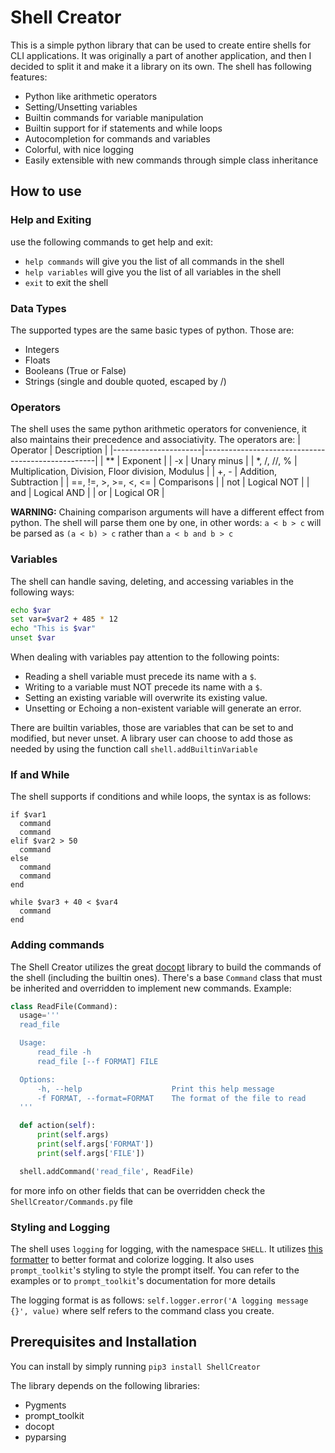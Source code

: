 # Shell Creator
This is a simple python library that can be used to create entire shells for CLI applications. It was originally a part of another application, and then I decided to split it and make it a library on its own. The shell has following features:
- Python like arithmetic operators
- Setting/Unsetting variables
- Builtin commands for variable manipulation
- Builtin support for if statements and while loops
- Autocompletion for commands and variables
- Colorful, with nice logging
- Easily extensible with new commands through simple class inheritance

## How to use
### Help and Exiting
use the following commands to get help and exit:
- `help commands` will give you the list of all commands in the shell
- `help variables` will give you the list of all variables in the shell
- `exit` to exit the shell

### Data Types
The supported types are the same basic types of python. Those are:
- Integers
- Floats
- Booleans (True or False)
- Strings (single and double quoted, escaped by /)

### Operators
The shell uses the same python arithmetic operators for convenience, it also maintains their precedence and associativity. The operators are:
| Operator             | Description                                       |
|----------------------|---------------------------------------------------|
| **                   | Exponent                                          |
| -x                   | Unary minus                                       |
| *, /, //, %          | Multiplication, Division, Floor division, Modulus |
| +, -                 | Addition, Subtraction                             |
| ==, !=, >, >=, <, <= | Comparisons                                       |
| not                  | Logical NOT                                       |
| and                  | Logical AND                                       |
| or                   | Logical OR                                        |

**WARNING:** Chaining comparison arguments will have a different effect from python. The shell will parse them one by one, in other words: `a < b > c` will be parsed as `(a < b) > c` rather than `a < b and b > c`

### Variables
The shell can handle saving, deleting, and accessing variables in the following ways:

```bash
echo $var
set var=$var2 + 485 * 12
echo "This is $var"
unset $var
```
When dealing with variables pay attention to the following points:
- Reading a shell variable must precede its name with a `$`.
- Writing to a variable must NOT precede its name with a `$`.
- Setting an existing variable will overwrite its existing value.
- Unsetting or Echoing a non-existent variable will generate an error.

There are builtin variables, those are variables that can be set to and modified, but never unset. A library user can choose to add those as needed by using the function call `shell.addBuiltinVariable`

### If and While
The shell supports if conditions and while loops, the syntax is as follows:
```
if $var1
  command
  command
elif $var2 > 50
  command
else
  command
  command
end

while $var3 + 40 < $var4
  command
end
```

### Adding commands
The Shell Creator utilizes the great [docopt](http://docopt.org/) library to build the commands of the shell (including the builtin ones). There's a base `Command` class that must be inherited and overridden to implement new commands. Example:
```python
class ReadFile(Command):
  usage='''
  read_file

  Usage:
      read_file -h
      read_file [--f FORMAT] FILE

  Options:
      -h, --help                    Print this help message
      -f FORMAT, --format=FORMAT    The format of the file to read
  '''

  def action(self):
      print(self.args)
      print(self.args['FORMAT'])
      print(self.args['FILE'])

  shell.addCommand('read_file', ReadFile)
```
for more info on other fields that can be overridden check the `ShellCreator/Commands.py` file

### Styling and Logging
The shell uses `logging` for logging, with the namespace `SHELL`. It utilizes [this formatter](https://github.com/davidohana/colargulog) to better format and colorize logging. It also uses `prompt_toolkit`'s styling to style the prompt itself. You can refer to the examples or to `prompt_toolkit`'s documentation for more details

The logging format is as follows: `self.logger.error('A logging message {}', value)` where self refers to the command class you create.

## Prerequisites and Installation
You can install by simply running `pip3 install ShellCreator`

The library depends on the following libraries:
- Pygments
- prompt_toolkit
- docopt
- pyparsing
